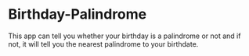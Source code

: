 # Birthday-Palindrome
This app can tell you whether your birthday is a palindrome  or not and if not, it will tell you the nearest palindrome to your birthdate.

